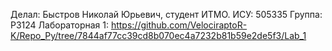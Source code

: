 Делал: Быстров Николай Юрьевич, студент ИТМО.
ИСУ: 505335 
Группа: P3124
Лабораторная 1: https://github.com/VelociraptoR-K/Repo_Py/tree/7844af77cc39cd8b070ec4a7232b81b59e2de5f3/Lab_1

